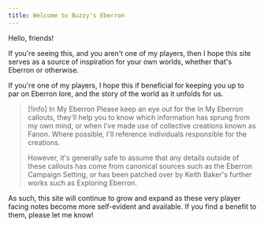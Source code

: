 ```yaml
---
title: Welcome to Buzzy's Eberron
---
```

Hello, friends!

If you're seeing this, and you aren't one of my players, then I hope this site serves as a source of inspiration for your own worlds, whether that's Eberron or otherwise. 

If you're one of my players, I hope this if beneficial for keeping you up to par on Eberron lore, and the story of the world as it unfolds for us. 

> [!info] In My Eberron
> Please keep an eye out for the In My Eberron callouts, they'll help you to know which information has sprung from my own mind, or when I've made use of collective creations known as Fanon. Where possible, I'll reference individuals responsible for the creations.
>
> However, it's generally safe to assume that any details outside of these callouts has come from canonical sources such as the Eberron Campaign Setting, or has been patched over by Keith Baker's further works such as Exploring Eberron.

As such, this site will continue to grow and expand as these very player facing notes become more self-evident and available. If you find a benefit to them, please let me know!

